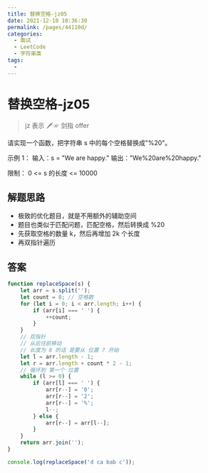 ```yaml
---
title: 替换空格-jz05
date: 2021-12-10 10:36:30
permalink: /pages/44110d/
categories:
  - 面试
  - LeetCode
  - 字符串类
tags:
  - 
---
```


# 替换空格-jz05

> jz 表示 🗡☞ 剑指 offer

请实现一个函数，把字符串 s 中的每个空格替换成"%20"。

示例 1：
输入：s = "We are happy."
输出："We%20are%20happy."

限制：
0 <= s 的长度 <= 10000

<!-- more -->

## 解题思路

- 极致的优化题目，就是不用额外的辅助空间
- 题目也类似于匹配问题，匹配空格，然后转换成 %20
- 先获取空格的数量 k，然后再增加 2k 个长度
- 再双指针遍历

## 答案

```js
function replaceSpace(s) {
    let arr = s.split('');
    let count = 0; // 空格数
    for (let i = 0; i < arr.length; i++) {
        if (arr[i] === ' ') {
            ++count;
        }
    }
    // 双指针
    // 从后往前移动
    // 长度为 8 的话 是要从 位置 7 开始
    let l = arr.length - 1;
    let r = arr.length + count * 2 - 1;
    // 循环到 第一个 位置
    while (l >= 0) {
        if (arr[l] === ' ') {
            arr[r--] = '0';
            arr[r--] = '2';
            arr[r--] = '%';
            l--;
        } else {
            arr[r--] = arr[l--];
        }
    }
    return arr.join('');
}

console.log(replaceSpace('d ca bab c'));
```
